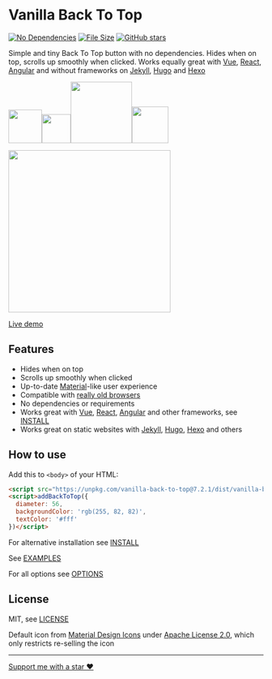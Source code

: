 # Vanilla Back To Top

[![No Dependencies](http://svgshare.com/i/4rU.svg)](https://github.com/vfeskov/vanilla-back-to-top/blob/v7.2.1/package.json)
[![File Size](https://unpkg.com/vanilla-back-to-top@7.2.1/size-shield.svg)](https://github.com/vfeskov/vanilla-back-to-top/blob/v7.2.1/dist/vanilla-back-to-top.min.js.gz)
[![GitHub stars](https://img.shields.io/github/stars/vfeskov/vanilla-back-to-top.svg?style=social&label=Stars)](https://github.com/vfeskov/vanilla-back-to-top)

Simple and tiny Back To Top button with no dependencies. Hides when on top, scrolls up smoothly when clicked. Works equally great with [Vue](https://vuejs.org/), [React](https://reactjs.org/), [Angular](https://angular.io/) and without frameworks on [Jekyll](https://jekyllrb.com/), [Hugo](https://gohugo.io/) and [Hexo](https://hexo.io)

[<img src="https://raw.githubusercontent.com/vfeskov/vanilla-back-to-top/fd6b302da46f551fe3d1085029fcb8ba67517388/examples/images/coral.png" width="66" /><img src="https://raw.githubusercontent.com/vfeskov/vanilla-back-to-top/fd6b302da46f551fe3d1085029fcb8ba67517388/examples/images/smaller.png" width="57" /><img src="https://raw.githubusercontent.com/vfeskov/vanilla-back-to-top/fd6b302da46f551fe3d1085029fcb8ba67517388/examples/images/rectangle.png" width="121" /><img src="https://raw.githubusercontent.com/vfeskov/vanilla-back-to-top/fd6b302da46f551fe3d1085029fcb8ba67517388/examples/images/different-arrow.png" width="72" />](https://github.com/vfeskov/vanilla-back-to-top/blob/v7.2.1/EXAMPLES.md)<br/>

<img src="https://raw.githubusercontent.com/vfeskov/vanilla-back-to-top/fd6b302da46f551fe3d1085029fcb8ba67517388/examples/images/live.gif" width="320px"/>

[Live demo](https://vfeskov.com/)

## Features

- Hides when on top
- Scrolls up smoothly when clicked
- Up-to-date [Material](https://material.io/)-like user experience
- Compatible with [really old browsers](http://browserl.ist/?q=explorer+%3E%3D9%2Cexplorermobile+%3E%3D10%2Cedge+%3E%3D12%2Cfirefox+%3E%3D2%2Cfirefoxandroid+%3E%3D2%2Cchrome+%3E%3D4%2Csafari+%3E%3D5.1%2Copera+%3E%3D11.5%2Coperamobile+%3E%3D12%2Cchromeandroid+%3E%3D4%2Cios+%3E%3D7.1%2Cucandroid+%3E%3D11.4%2Candroid+%3E%3D3%2Csamsung+%3E%3D4%2Cblackberry+%3E%3D7)
- No dependencies or requirements
- Works great with [Vue](https://vuejs.org/), [React](https://reactjs.org/), [Angular](https://angular.io/) and other frameworks, see [INSTALL](https://github.com/vfeskov/vanilla-back-to-top/blob/v7.2.1/INSTALL.md)
- Works great on static websites with [Jekyll](https://jekyllrb.com/), [Hugo](https://gohugo.io/), [Hexo](https://hexo.io) and others

## How to use

Add this to `<body>` of your HTML:
```html
<script src="https://unpkg.com/vanilla-back-to-top@7.2.1/dist/vanilla-back-to-top.min.js"></script>
<script>addBackToTop({
  diameter: 56,
  backgroundColor: 'rgb(255, 82, 82)',
  textColor: '#fff'
})</script>
```
For alternative installation see [INSTALL](https://github.com/vfeskov/vanilla-back-to-top/blob/v7.2.1/INSTALL.md)

See [EXAMPLES](https://github.com/vfeskov/vanilla-back-to-top/blob/v7.2.1/EXAMPLES.md)

For all options see [OPTIONS](https://github.com/vfeskov/vanilla-back-to-top/blob/v7.2.1/OPTIONS.md)

## License

MIT, see [LICENSE](https://github.com/vfeskov/vanilla-back-to-top/blob/v7.2.1/LICENSE)

Default icon from [Material Design Icons](https://material.io/icons/#ic_keyboard_arrow_up) under [Apache License 2.0](https://www.apache.org/licenses/LICENSE-2.0), which only restricts re-selling the icon

----------


[Support me with a star ♥](https://github.com/vfeskov/vanilla-back-to-top)
